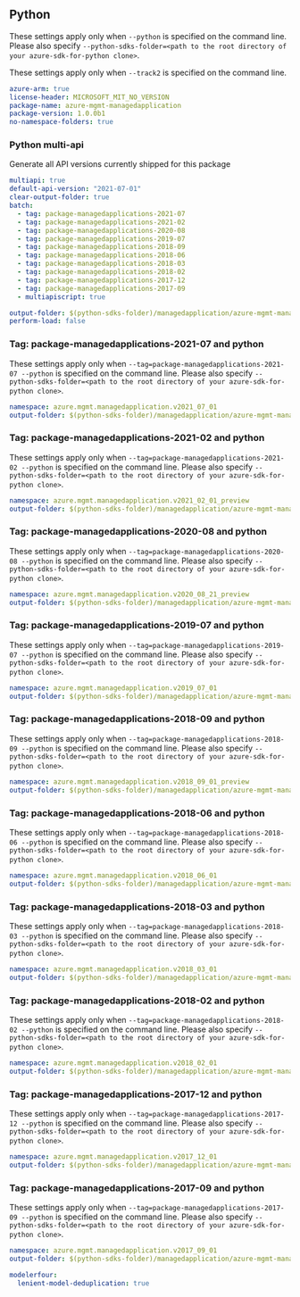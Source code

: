 ## Python

These settings apply only when `--python` is specified on the command line.
Please also specify `--python-sdks-folder=<path to the root directory of your azure-sdk-for-python clone>`.

These settings apply only when `--track2` is specified on the command line.

``` yaml $(python)
azure-arm: true
license-header: MICROSOFT_MIT_NO_VERSION
package-name: azure-mgmt-managedapplication
package-version: 1.0.0b1
no-namespace-folders: true
```

### Python multi-api

Generate all API versions currently shipped for this package

```yaml $(python)
multiapi: true
default-api-version: "2021-07-01"
clear-output-folder: true
batch:
  - tag: package-managedapplications-2021-07
  - tag: package-managedapplications-2021-02
  - tag: package-managedapplications-2020-08
  - tag: package-managedapplications-2019-07
  - tag: package-managedapplications-2018-09
  - tag: package-managedapplications-2018-06
  - tag: package-managedapplications-2018-03
  - tag: package-managedapplications-2018-02
  - tag: package-managedapplications-2017-12
  - tag: package-managedapplications-2017-09
  - multiapiscript: true
```

``` yaml $(multiapiscript)
output-folder: $(python-sdks-folder)/managedapplication/azure-mgmt-managedapplication/azure/mgmt/managedapplication/
perform-load: false
```

### Tag: package-managedapplications-2021-07 and python

These settings apply only when `--tag=package-managedapplications-2021-07 --python` is specified on the command line.
Please also specify `--python-sdks-folder=<path to the root directory of your azure-sdk-for-python clone>`.

``` yaml $(tag) == 'package-managedapplications-2021-07'
namespace: azure.mgmt.managedapplication.v2021_07_01
output-folder: $(python-sdks-folder)/managedapplication/azure-mgmt-managedapplication/azure/mgmt/managedapplication/v2021_07_01
```

### Tag: package-managedapplications-2021-02 and python

These settings apply only when `--tag=package-managedapplications-2021-02 --python` is specified on the command line.
Please also specify `--python-sdks-folder=<path to the root directory of your azure-sdk-for-python clone>`.

``` yaml $(tag) == 'package-managedapplications-2021-02'
namespace: azure.mgmt.managedapplication.v2021_02_01_preview
output-folder: $(python-sdks-folder)/managedapplication/azure-mgmt-managedapplication/azure/mgmt/managedapplication/v2021_02_01_preview
```

### Tag: package-managedapplications-2020-08 and python

These settings apply only when `--tag=package-managedapplications-2020-08 --python` is specified on the command line.
Please also specify `--python-sdks-folder=<path to the root directory of your azure-sdk-for-python clone>`.

``` yaml $(tag) == 'package-managedapplications-2020-08'
namespace: azure.mgmt.managedapplication.v2020_08_21_preview
output-folder: $(python-sdks-folder)/managedapplication/azure-mgmt-managedapplication/azure/mgmt/managedapplication/v2020_08_21_preview
```

### Tag: package-managedapplications-2019-07 and python

These settings apply only when `--tag=package-managedapplications-2019-07 --python` is specified on the command line.
Please also specify `--python-sdks-folder=<path to the root directory of your azure-sdk-for-python clone>`.

``` yaml $(tag) == 'package-managedapplications-2019-07'
namespace: azure.mgmt.managedapplication.v2019_07_01
output-folder: $(python-sdks-folder)/managedapplication/azure-mgmt-managedapplication/azure/mgmt/managedapplication/v2019_07_01
```

### Tag: package-managedapplications-2018-09 and python

These settings apply only when `--tag=package-managedapplications-2018-09 --python` is specified on the command line.
Please also specify `--python-sdks-folder=<path to the root directory of your azure-sdk-for-python clone>`.

``` yaml $(tag) == 'package-managedapplications-2018-09'
namespace: azure.mgmt.managedapplication.v2018_09_01_preview
output-folder: $(python-sdks-folder)/managedapplication/azure-mgmt-managedapplication/azure/mgmt/managedapplication/v2018_09_01_preview
```

### Tag: package-managedapplications-2018-06 and python

These settings apply only when `--tag=package-managedapplications-2018-06 --python` is specified on the command line.
Please also specify `--python-sdks-folder=<path to the root directory of your azure-sdk-for-python clone>`.

``` yaml $(tag) == 'package-managedapplications-2018-06'
namespace: azure.mgmt.managedapplication.v2018_06_01
output-folder: $(python-sdks-folder)/managedapplication/azure-mgmt-managedapplication/azure/mgmt/managedapplication/v2018_06_01
```

### Tag: package-managedapplications-2018-03 and python

These settings apply only when `--tag=package-managedapplications-2018-03 --python` is specified on the command line.
Please also specify `--python-sdks-folder=<path to the root directory of your azure-sdk-for-python clone>`.

``` yaml $(tag) == 'package-managedapplications-2018-03'
namespace: azure.mgmt.managedapplication.v2018_03_01
output-folder: $(python-sdks-folder)/managedapplication/azure-mgmt-managedapplication/azure/mgmt/managedapplication/v2018_03_01
```

### Tag: package-managedapplications-2018-02 and python

These settings apply only when `--tag=package-managedapplications-2018-02 --python` is specified on the command line.
Please also specify `--python-sdks-folder=<path to the root directory of your azure-sdk-for-python clone>`.

``` yaml $(tag) == 'package-managedapplications-2018-02'
namespace: azure.mgmt.managedapplication.v2018_02_01
output-folder: $(python-sdks-folder)/managedapplication/azure-mgmt-managedapplication/azure/mgmt/managedapplication/v2018_02_01
```

### Tag: package-managedapplications-2017-12 and python

These settings apply only when `--tag=package-managedapplications-2017-12 --python` is specified on the command line.
Please also specify `--python-sdks-folder=<path to the root directory of your azure-sdk-for-python clone>`.

``` yaml $(tag) == 'package-managedapplications-2017-12'
namespace: azure.mgmt.managedapplication.v2017_12_01
output-folder: $(python-sdks-folder)/managedapplication/azure-mgmt-managedapplication/azure/mgmt/managedapplication/v2017_12_01
```

### Tag: package-managedapplications-2017-09 and python

These settings apply only when `--tag=package-managedapplications-2017-09 --python` is specified on the command line.
Please also specify `--python-sdks-folder=<path to the root directory of your azure-sdk-for-python clone>`.

``` yaml $(tag) == 'package-managedapplications-2017-09'
namespace: azure.mgmt.managedapplication.v2017_09_01
output-folder: $(python-sdks-folder)/managedapplication/azure-mgmt-managedapplication/azure/mgmt/managedapplication/v2017_09_01
```
``` yaml $(python)
modelerfour:
  lenient-model-deduplication: true
```
